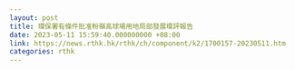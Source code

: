 ```yaml
---
layout: post
title: 環保署有條件批准粉嶺高球場用地局部發展環評報告
date: 2023-05-11 15:59:40.000000000 +08:00
link: https://news.rthk.hk/rthk/ch/component/k2/1700157-20230511.htm
categories: rthk
---
```



